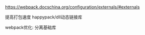 https://webpack.docschina.org/configuration/externals/#externals

提高打包速度 happypack/dll动态链接库

webpack优化: 分离基础库